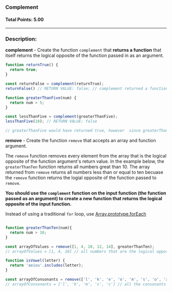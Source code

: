 ### Complement

#### Total Points: 5.00

<hr>

### Description:


**complement** - Create the function `complement` that  **returns a function** that itself returns the logical opposite of the function passed in as an argument.

```js
function returnTrue() {
  return true;
}

const returnFalse = complement(returnTrue);
returnFalse() // RETURN VALUE: false; // complement returned a function that returns the logical opposite of the function passed to complement.
```

```js
function greaterThanFive(num) {
  return num > 5;
}

const lessThanFive = complement(greaterThanFive);
lessThanFive(10); // RETURN VALUE: false 

// greaterThanFive would have returned true, however  since greaterThanFive was passed into complement, the function returned from complement returns the logical opposite of greaterThanFive.
```

**remove** - Create the function `remove` that accepts an array and function argument.  

The `remove` function removes every element from the array that is the logical opposite of the function argument's return value. In the example below, the `greaterThanTen` function returns all numbers great than 10. The array returned from `remove` returns all numbers less than or equal to ten becuase the `remove` function returns the logial opposite of the function passed to `remove`.

**You should use the `complement` function on the input function (the function passed as an argument) to create a new function that returns the logical opposite of the input function.**

Instead of using a traditional `for` loop, use [Array.prototype.forEach](https://developer.mozilla.org/en-US/docs/Web/JavaScript/Reference/Global_Objects/Array/forEach)

```js

function greaterThanTen(num){
  return num > 10;
}

const arrayOfValues = remove([1, 4, 10, 12, 14], greaterThanTen);
// arrayOfValues = [1, 4, 10] // all numbers that are the logical opposite of the greaterThanTen function (numbers less than 10).

function isVowel(letter) {
  return 'aeiou'.includes(letter);
}

const arrayOfConsonants = remove(['l', 'k', 'e', 'o', 'm', 's', 'o', 'a', 'c'], isVowel);
// arrayOfConsonants = ['l', 'k', 'm', 's', 'c'] // all the consonants were returned since they are the logical opposite of the isVowel function.


```
